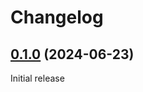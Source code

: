 # Changelog

## [0.1.0](https://github.com/JustinElst/Poortman/compare/v0.0.5...v0.1.0) (2024-06-23)

Initial release
